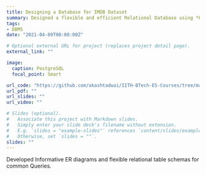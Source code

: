 ```yaml
---
title: Designing a Database for IMDB Dataset
summary: Designed a flexible and efficient Relational Database using *PostgreSQL* for movies and series based on IMDB datasets.
tags:
- DBMS
date: "2021-04-09T00:00:00Z"

# Optional external URL for project (replaces project detail page).
external_link: ""

image:
  caption: PostgreSQL  
  focal_point: Smart

url_code: "https://github.com/akashtadwai/IITH-BTech-ES-Courses/tree/master/SEM-6/DBMS-2"
url_pdf: ""
url_slides: ""
url_video: ""

# Slides (optional).
#   Associate this project with Markdown slides.
#   Simply enter your slide deck's filename without extension.
#   E.g. `slides = "example-slides"` references `content/slides/example-slides.md`.
#   Otherwise, set `slides = ""`.
slides: ""
---
```


Developed Informative ER diagrams and flexible relational table schemas for common Queries.